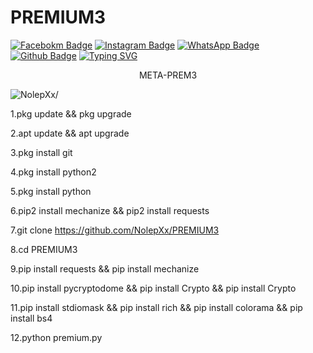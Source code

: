 # PREMIUM3
[![Facebokm Badge](https://img.shields.io/badge/-facebook.NolepXxxx-blue?style=flat&logo=Facebook&logoColor=white&link=https://www.facebook.com/profile.php?id=100000065589321.qwerty69/)](https://www.facebook.com/profile.php?id=100000065589321.qwerty69) [![Instagram Badge](https://img.shields.io/badge/-instagram.NolepXxxx_-f01397?style=flat&logo=Instagram&logoColor=white&link=https://www.instagram.com/NolepXxxx.qwerty_/)](https://www.instagram.com/NolepXxxx.qwerty_/) [![WhatsApp Badge](https://img.shields.io/badge/-6285759162117-green?style=flat&logo=WhatsApp&logoColor=white&link=https://wa.me/6285759162117/)](https://wa.me/6289667838732/) [![Github Badge](https://img.shields.io/badge/-NolepXxx-red?style=flat&logo=Github&logoColor=white&link=https://github.com/maskprivate1457/)](https://github.com/NolepXx)
[![Typing SVG](https://readme-typing-svg.herokuapp.com?font=Koulen&size=25&duration=5000&color=light&center=true&vCenter=true&multiline=true&width=600&lines=+SEMPAK+,Jangan+Lupa+Nonton+Okep+Dan+Comli+Jangan+Kasih+Kendor+Gass+Croot)](https://git.io/typing-svg)
<p align="center">META-PREM3</p>
<p align=left> <img src=https://komarev.com/ghpvc/?username=maskprivate1457 alt=NolepXx/> </p>

1.pkg update && pkg upgrade 

2.apt update && apt upgrade 

3.pkg install git

4.pkg install python2 

5.pkg install python 

6.pip2 install mechanize && pip2 install requests

7.git clone https://github.com/NolepXx/PREMIUM3

8.cd PREMIUM3

9.pip install requests && pip install mechanize 

10.pip install pycryptodome && pip install Crypto && pip install Crypto

11.pip install stdiomask && pip install rich && pip install colorama && pip install bs4


12.python premium.py 

